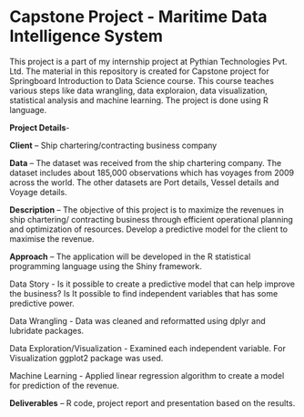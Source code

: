 # Capstone Project - Maritime Data Intelligence System

This project is a part of my internship project at Pythian Technologies Pvt. Ltd. The material in this repository is created for Capstone project for Springboard Introduction to Data Science course. This course teaches various steps like data wrangling, data exploraion, data visualization, statistical analysis and machine learning. The project is done using R language.

**Project Details**-   

**Client** –  Ship chartering/contracting business company

**Data** – The dataset was received from the ship chartering company.
The dataset includes about 185,000 observations which has voyages from 2009 across the world. The other datasets are Port details, Vessel details and Voyage details. 

**Description** – The objective of this project is to maximize the revenues in ship chartering/ contracting business through efficient operational planning and optimization of resources. Develop a predictive model for the client to maximise the revenue.  

**Approach** – The application will be developed in the R statistical programming language using the Shiny framework.  

Data Story -  Is it possible to create a predictive model that can help improve the business? Is It possible to find independent variables that has some predictive power.  

Data Wrangling - Data was cleaned and reformatted using dplyr and lubridate packages.  

Data Exploration/Visualization - Examined each independent variable. For Visualization ggplot2 package was used.  

Machine Learning - Applied linear regression algorithm to create a model for prediction of the revenue.  

**Deliverables** – R code, project report and presentation based on the results.
